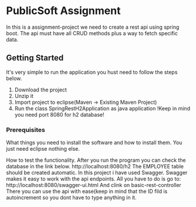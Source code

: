 # PublicSoft Assignment
In this is a assignment-project we need to create a rest api using spring boot.
The api must have all CRUD methods plus a way to fetch specific data.

## Getting Started
It's very simple to run the application you hust need to follow the steps below.
1. Download the project
2. Unzip it
3. Import project to eclipse(Maven -> Existing Maven Project)
4. Run the class SpringRestH2Application as java application
!Keep in mind you need port 8080 for h2 database!
### Prerequisites
What things you need to install the software and how to install them.
You just need eclipse nothing else.

How to test the functionality.
After you run the program you can check the database in the link below.
http://localhost:8080/h2
The EMPLOYEE table should be created automatic.
In this project i have used Swagger. Swagger makes it easy to work with the api endpoints.
All you have to do is go to: http://localhost:8080/swagger-ui.html
And clink on basic-rest-controller
There you can use the api with ease(keep in mind that the ID fild is autoincrement so you dont have to type anything in it.
